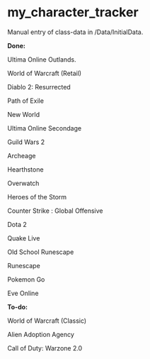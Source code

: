 # my_character_tracker

Manual entry of class-data in /Data/InitialData.

**Done:**

Ultima Online Outlands.

World of Warcraft (Retail)

Diablo 2: Resurrected

Path of Exile

New World

Ultima Online Secondage

Guild Wars 2

Archeage

Hearthstone

Overwatch

Heroes of the Storm

Counter Strike : Global Offensive

Dota 2

Quake Live

Old School Runescape

Runescape

Pokemon Go

Eve Online

**To-do:**

World of Warcraft (Classic)

Alien Adoption Agency

Call of Duty: Warzone 2.0
